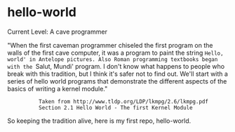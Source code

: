 # hello-world
Current Level: A cave programmer

"When the first caveman programmer chiseled the first program on the walls of the first cave computer, it was
a program to paint the string `Hello, world' in Antelope pictures. Also Roman programming textbooks began with
the `Salut, Mundi' program. I don't know what happens to people who break with this tradition, but I think it's
safer not to find out. We'll start with a series of hello world programs that demonstrate the different aspects of
the basics of writing a kernel module."

              Taken from http://www.tldp.org/LDP/lkmpg/2.6/lkmpg.pdf
              Section 2.1 Hello World - The first Kernel Module
              
So keeping the tradition alive, here is my first repo, hello-world.

